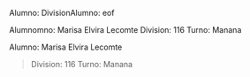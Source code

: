 Alumno: <Marisa Elvira Lecomte>
DivisionAlumno: <Marisa Elvira Lecomte>
eof

Alumnomno: Marisa Elvira Lecomte
Division: 116
Turno: Manana


Alumno: Marisa Elvira Lecomte
> Division: 116
> Turno: Manana

